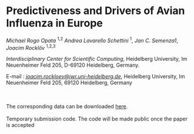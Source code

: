 # Predictiveness and Drivers of Avian Influenza in Europe
*Michael Rogo Opata* <sup>1,2</sup> *Andrea Lavarello Schettini* <sup>1</sup>, *Jan C. Semenza1*, *Joacim Rocklöv* <sup>1,2,3</sup>

*Interdisciplinary Center for Scientific Computing*, 
Heidelberg University, Im Neuenheimer Feld 205, D-69120 Heidelberg, Germany.

E-mail : *joacim.rockloev@iwr.uni-heidelberg.de*, 
Heidelberg University, Im Neuenheimer Feld 205, 69120 Heidelberg, Germany


<br></br>
The corresponding data can be downloaded <a href="https://heibox.uni-heidelberg.de/library/725f3bf6-7cf5-45fc-bd5f-6377d88da3f2/nature_microbiology/">here</a>.
<br></br>
Temporary submission code. The code will be made public once the paper is accepted

